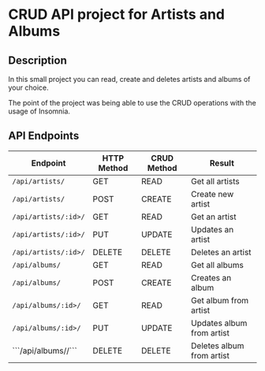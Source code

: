 <h1>CRUD API project for Artists and Albums</h1>
<h2>Description</h2>
<p>In this small project you can read, create and deletes artists and albums of your choice.</p>
<p>The point of the project was being able to use the CRUD operations with the usage of Insomnia.</p>

<h2>API Endpoints</h2>
<table>
  <thead>
    <tr>
      <th>Endpoint</th>
      <th>HTTP Method</th>
      <th>CRUD Method</th>
      <th>Result</th>
    </tr>
  </thead>
  <tbody>
    <tr>
      <td>
        <code>/api/artists/</code>
      </td>
      <td>GET</td>
      <td>READ</td>
      <td>Get all artists</td>
    </tr>
    <tr>
      <td>
        <code>/api/artists/</code>
      </td>
      <td>POST</td>
      <td>CREATE</td>
      <td>Create new artist</td>
    </tr>
    <tr>
      <td>
        <code>/api/artists/:id>/</code>
      </td>
      <td>GET</td>
      <td>READ</td>
      <td>Get an artist</td>
    </tr>
    <tr>
      <td>
        <code>/api/artists/:id>/</code>
      </td>
      <td>PUT</td>
      <td>UPDATE</td>
      <td>Updates an artist</td>
    </tr>
    <tr>
      <td>
        <code>/api/artists/:id>/</code>
      </td>
      <td>DELETE</td>
      <td>DELETE</td>
      <td>Deletes an artist</td>
    </tr>
    <tr>
      <td>
        <code>/api/albums/</code>
      </td>
      <td>GET</td>
      <td>READ</td>
      <td>Get all albums</td>
    </tr>
    <tr>
      <td>
        <code>/api/albums/</code>
      </td>
      <td>POST</td>
      <td>CREATE</td>
      <td>Creates an album</td>
    </tr>
    <tr>
      <td>
        <code>/api/albums/:id>/</code>
      </td>
      <td>GET</td>
      <td>READ</td>
      <td>Get album from artist</td>
    </tr>
    <tr>
      <td>
        <code>/api/albums/:id>/</code>
      </td>
      <td>PUT</td>
      <td>UPDATE</td>
      <td>Updates album from artist</td>
    </tr>
    <tr>
      <td>
        ```/api/albums/<id>/```
      </td>
      <td>DELETE</td>
      <td>DELETE</td>
      <td>Deletes album from artist</td>
    </tr>
  </tbody>
</table>
